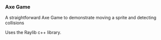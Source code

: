 ### Axe Game

A straightforward Axe Game to demonstrate moving a sprite and detecting collisions

Uses the Raylib c++ library.